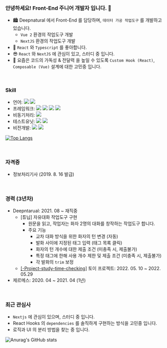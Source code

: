 ### 안녕하세요! Front-End 주니어 개발자 입니다. 👋

* 🏙 Deepnatural 에서 Front-End 를 담당하며, ``데이터 가공 작업도구`` 를 개발하고 있습니다.
    * ``Vue 2`` 환경의 작업도구 개발
    * ``NextJS`` 환경의 작업도구 개발
* 🤗 ``React`` 와 ``Typescript`` 를 좋아합니다.
* 😎 ``React`` 와 ``NextJS`` 에 관심이 있고, 스터디 중 입니다.
* 🤔 요즘은 코드의 가독성 & 전달력 을 높일 수 있도록 ``Custom Hook (React)``, ``Composable (Vue)`` 설계에 대한 고민중 입니다.

<br />

### Skill

* 언어: <img src="https://img.shields.io/badge/Javascript----blue"> <img src="https://img.shields.io/badge/Typescript----blue">
* 프레임워크: <img src="https://img.shields.io/badge/Vue-2-brightgreen"> <img src="https://img.shields.io/badge/Vue-3-brightgreen"> <img src="https://img.shields.io/badge/React----brightgreen"> <img src="https://img.shields.io/badge/Nextjs----brightgreen">
* 비동기처리: <img src="https://img.shields.io/badge/RxJS----green">
* 테스트유닛: <img src="https://img.shields.io/badge/Jest----red"> <img src="https://img.shields.io/badge/VueTestUtils----red">
* 비전개발: <img src="https://img.shields.io/badge/Canvas----lightgrey"> <img src="https://img.shields.io/badge/SVG----lightgrey">

[![Top Langs](https://github-readme-stats.vercel.app/api/top-langs/?username=Chocobe&layout=compact)](https://github.com/anuraghazra/github-readme-stats)

<br />

### 자격증

* 정보처리기사 (2019. 8. 16 발급)

<br />

### 경력 (3년차)

* Deepntarual: 2021. 08 ~ 재직중
  * [튜닙] 자유대화 작업도구 구현
    * 원문을 읽고, 작업자는 화자 2명의 대화를 창작하는 작업도구 합니다.
    * 주요 기능
      * 교차 대화 방식을 위한 화자의 턴 변경 (자동)
      * 발화 사이에 지정된 태그 입력 (태그 목록 클릭)
      * 화자의 턴 개수에 대한 제출 조건 (미충족 시, 제출불가)
      * 특정 태그에 한해 사용 개수 제한 및 제출 조건 (미충족 시, 제출불가)
      * 각 발화의 `trim` 보정
  * [[-Project-study-time-checking]](https://github.com/Chocobe/-Project-study-time-checking) 토이 프로젝트: 2022. 05. 10 ~ 2022. 05.29
* 제르메스: 2020. 04 ~ 2021. 04 (1년)

<br />

### 최근 관심사

* ``Nextjs`` 에 관심이 있으며, 스터디 중 입니다.
* React Hooks 의 `dependencies` 를 솔직하게 구현하는 방식을 고민중 입니다.
* 로직과 UI 의 분리 방법을 찾는 중 입니다.

![Anurag's GitHub stats](https://github-readme-stats.vercel.app/api?username=Chocobe&show_icons=true&theme=radical)
